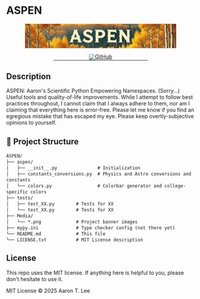 # ASPEN

<!-- markdownlint-disable first-line-h1 -->
<!-- markdownlint-disable html -->
<!-- markdownlint-disable no-duplicate-header -->

<div align="center" style="margin-top: 0; margin-bottom: 0; padding-top: 0; padding-bottom: 0; line-height: 1;">
  <img src="Media/Aspen_Hills2.png" width="80%" alt="Aspen Logo surrounded by aspen trees with golden leaves and white bark">
  </br></br>
  <a href="https://github.com/AstroALee/ASPEN" target="_blank" style="margin: 0; padding-bottom: 0"><img alt="GitHub" src="https://img.shields.io/badge/Github-Aspen-ca752d?style=for-the-badge"></a>
  <hr style="margin: 0; padding-top: 0;" width="50%">
</div>

## Description 

ASPEN: Aaron's Scientific Python Empowering Namespaces. (Sorry...) Useful tools and quality-of-life improvements. While I attempt to follow best practices throughout, I cannot claim that I always adhere to them, nor am I claiming that everything here is error-free. Please let me know if you find an egregious mistake that has escaped my eye. Please keep overtly-subjective opinions to yourself. 



## 📁 Project Structure

```
ASPEN/
├── aspen/
│   ├── __init__.py               # Initialization 
│   ├── constants_conversions.py  # Physics and Astro conversions and constants 
│   └── colors.py                 # Colorbar generator and college-specific colors
├── tests/
│   ├── test_XX.py        # Tests for XX
│   └── test_XX.py        # Tests for XX
├── Media/
│   └── *.png             # Project banner images
├── mypy.ini              # Type checker config (not there yet)
└── README.md             # This file
└── LICENSE.txt           # MIT License description 
```


## License

This repo uses the MIT license. If anything here is helpful to you, please don't hesitate to use it.  

MIT License ©️ 2025 Aaron T. Lee









